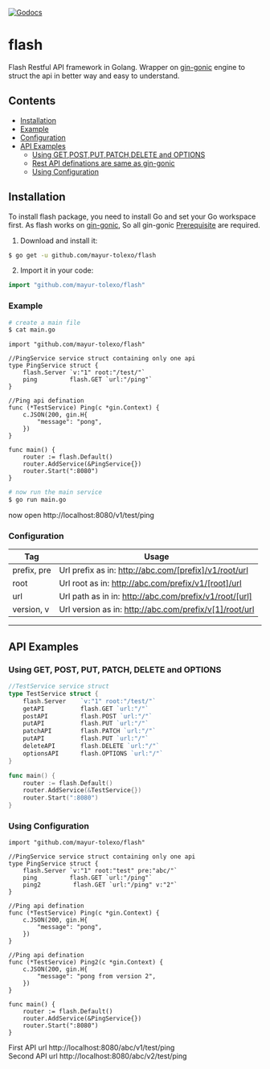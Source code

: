 
[![Godocs](https://img.shields.io/badge/golang-documentation-blue.svg)](https://www.godoc.org/github.com/mayur-tolexo/flash)


# flash
Flash Restful API framework in Golang.
Wrapper on [gin-gonic](https://github.com/gin-gonic) engine to struct the api in better way and easy to understand.


## Contents

- [Installation](#installation)
- [Example](#example)
- [Configuration](#configuration)
- [API Examples](#api-examples)
  - [Using GET,POST,PUT,PATCH,DELETE and OPTIONS](#using-get-post-put-patch-delete-and-options)
  - [Rest API definations are same as gin-gonic](https://github.com/gin-gonic/gin#api-examples)
  - [Using Configuration](#using-configuration)

## Installation

To install flash package, you need to install Go and set your Go workspace first.
As flash works on [gin-gonic](https://github.com/gin-gonic/gin), So all gin-gonic [Prerequisite](https://github.com/gin-gonic/gin#prerequisite) are required.

1. Download and install it:

```sh
$ go get -u github.com/mayur-tolexo/flash
```

2. Import it in your code:

```go
import "github.com/mayur-tolexo/flash"
```


### Example

```sh
# create a main file
$ cat main.go
```
```
import "github.com/mayur-tolexo/flash"

//PingService service struct containing only one api
type PingService struct {
	flash.Server `v:"1" root:"/test/"`
	ping         flash.GET `url:"/ping"`
}

//Ping api defination
func (*TestService) Ping(c *gin.Context) {
	c.JSON(200, gin.H{
		"message": "pong",
	})
}

func main() {
	router := flash.Default()
	router.AddService(&PingService{})
	router.Start(":8080")
}
```
```sh
# now run the main service
$ go run main.go
```
now open http://localhost:8080/v1/test/ping

### Configuration

| Tag          | Usage            
| ----------   |-----------------
| prefix, pre  | Url prefix as in: http://abc.com/[prefix]/v1/root/url                 
| root         | Url root as in: http://abc.com/prefix/v1/[root]/url                                  
| url          | Url path as in in: http://abc.com/prefix/v1/root/[url]                            
| version, v   | Url version as in: http://abc.com/prefix/v[1]/root/url
---

## API Examples

### Using GET, POST, PUT, PATCH, DELETE and OPTIONS

```go
//TestService service struct
type TestService struct {
	flash.Server    `v:"1" root:"/test/"`
	getAPI          flash.GET `url:"/"`
	postAPI         flash.POST `url:"/"`
	putAPI          flash.PUT `url:"/"`
	patchAPI        flash.PATCH `url:"/"`
	putAPI          flash.PUT `url:"/"`
	deleteAPI       flash.DELETE `url:"/"`
	optionsAPI      flash.OPTIONS `url:"/"`
}

func main() {
	router := flash.Default()
	router.AddService(&TestService{})
	router.Start(":8080")
}
```

### Using Configuration

```
import "github.com/mayur-tolexo/flash"

//PingService service struct containing only one api
type PingService struct {
	flash.Server `v:"1" root:"test" pre:"abc/"`
	ping         flash.GET `url:"/ping"`
	ping2         flash.GET `url:"/ping" v:"2"`
}

//Ping api defination
func (*TestService) Ping(c *gin.Context) {
	c.JSON(200, gin.H{
		"message": "pong",
	})
}

//Ping api defination
func (*TestService) Ping2(c *gin.Context) {
	c.JSON(200, gin.H{
		"message": "pong from version 2",
	})
}

func main() {
	router := flash.Default()
	router.AddService(&PingService{})
	router.Start(":8080")
}
```
First API url http://localhost:8080/abc/v1/test/ping  
Second API url http://localhost:8080/abc/v2/test/ping